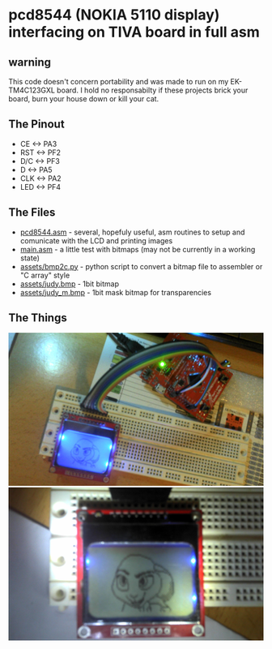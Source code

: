 pcd8544 (NOKIA 5110 display) interfacing on TIVA board in full asm
==================================================================

warning
-------
This code doesn't concern portability and was made to run on my EK-TM4C123GXL
board.
I hold no responsabilty if these projects brick your board, burn your house down
or kill your cat.

The Pinout
----------
- CE  <-> PA3
- RST <-> PF2
- D/C <-> PF3
- D   <-> PA5
- CLK <-> PA2
- LED <-> PF4

The Files
---------
- [pcd8544.asm](../blob/master/pcd8544.asm) - several, hopefuly useful, asm routines to setup and comunicate with the LCD and printing images
- [main.asm](../blob/master/main.asm) - a little test with bitmaps (may not be currently in a working state)
- [assets/bmp2c.py](../blob/master/assets/bmp2c.py) - python script to convert a bitmap file to assembler or "C array" style
- [assets/judy.bmp](../blob/master/assets/judy.bmp) - 1bit bitmap
- [assets/judy_m.bmp](../blob/master/assets/judy_m.bmp) - 1bit mask bitmap for transparencies

The Things
----------
![alt text](https://raw.githubusercontent.com/vxf/estig-ac/master/display1/assets/PIC120.jpg "The setup")
![alt text](https://raw.githubusercontent.com/vxf/estig-ac/master/display1/assets/PIC121.jpg "Detail")
